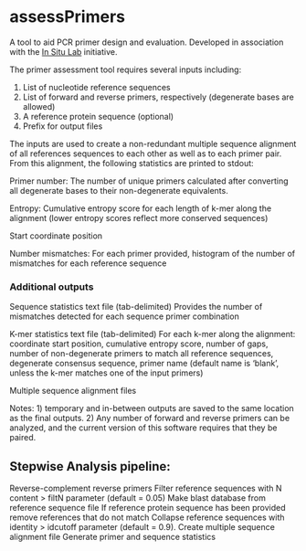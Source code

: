 # assessPrimers
A tool to aid PCR primer design and evaluation. Developed in association with the [In Situ Lab](https://insitulabs.org/) initiative.

The primer assessment tool requires several inputs including:
1) List of nucleotide reference sequences
2) List of forward and reverse primers, respectively (degenerate bases are allowed)
3) A reference protein sequence (optional)
4) Prefix for output files

The inputs are used to create a non-redundant multiple sequence alignment of all references sequences to each other as well as to each primer pair. From this alignment, the following statistics are printed to stdout:

Primer number: The number of unique primers calculated after converting all degenerate bases to their non-degenerate equivalents.

Entropy: Cumulative entropy score for each length of k-mer along the alignment (lower entropy scores reflect more conserved sequences)

Start coordinate position

Number mismatches: For each primer provided, histogram of the number of mismatches for each reference sequence

### Additional outputs

Sequence statistics text file (tab-delimited)
Provides the number of mismatches detected for each sequence primer combination

K-mer statistics text file (tab-delimited)
For each k-mer along the alignment: coordinate start position, cumulative entropy score, number of gaps, number of non-degenerate primers to match all reference sequences, degenerate consensus sequence, primer name (default name is ‘blank’, unless the k-mer matches one of the input primers)

Multiple sequence alignment files


Notes: 1) temporary and in-between outputs are saved to the same location as the final outputs. 2) Any number of forward and reverse primers can be analyzed, and the current version of this software requires that they be paired.

## Stepwise Analysis pipeline:
Reverse-complement reverse primers
Filter reference sequences with N content > filtN parameter (default = 0.05)
Make blast database from reference sequence file
If reference protein sequence has been provided remove references that do not match
Collapse reference sequences with identity > idcutoff parameter (default = 0.9).
Create multiple sequence alignment file
Generate primer and sequence statistics

